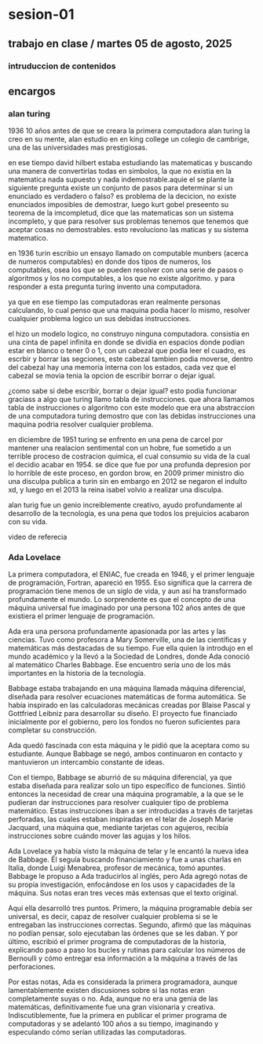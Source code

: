 # sesion-01

## trabajo en clase / martes 05 de agosto, 2025

### intruduccion de contenidos

## encargos

### alan turing

1936 10 años antes de que se creara la primera computadora alan turing la creo en su mente, alan estudio en en king college un colegio de cambrige, una de las universidades mas prestigiosas.

en ese tiempo david hilbert estaba estudiando las matematicas y buscando una manera de convertirlas todas en simbolos, la que no existia en la matematica nada supuesto y nada indemostrable.aquie el se plante la siguiente pregunta existe un conjunto de pasos para determinar si un enunciado es verdadero o falso? es problema de la decicion, no existe enunciados imposibles de demostrar, luego kurt gobel preseento su teorema de la imcompletud, dice que las matematicas son un sistema incompleto, y que para resolver sus problemas tenemos que tenemos que aceptar cosas no demostrables. esto revoluciono las maticas y su sistema matematico.

en 1936 turin escribio un ensayo llamado on computable munbers (acerca de numeros computables) en donde dos tipos de numeros, los computables, osea los que se pueden resolver con una serie de pasos o algoritmos y los no computables, a los que no existe algoritmo. y para responder a esta pregunta turing invento una computadora.

ya que en ese tiempo las computadoras eran realmente personas calculando, lo cual penso que una maquina podia hacer lo mismo, resolver cualquier problema logico un sus debidas instrucciones. 

el hizo un modelo logico, no construyo ninguna computadora. consistia en una cinta de papel infinita en donde se dividia en espacios donde podian estar en blanco o tener 0 o 1, con un cabezal que podia leer el cuadro, es escrbir y borrar las segciones, este cabezal tambien podia moverse, dentro del cabezal hay una memoria interna con los estados, cada vez que el cabezal se movia tenia la opcion de escribir borrar o dejar igual.

¿como sabe si debe escribir, borrar o dejar igual? esto podia funcionar graciass a algo que turing llamo tabla de instrucciones. que ahora llamamos tabla de instrucciones o algoritmo
con este modelo que era una abstraccion de una computadora turing demostro que con las debidas instrucciones una maquina podria resolver cualquier problema.

en diciembre de 1951 turing se enfrento en una pena de carcel por mantener una realacion sentimental con un hobre, fue sometido a un terrible proceso de costracion quimica, el cual consumio su vida de la cual el decidio acabar en 1954. se dice que fue por una profunda depresion por lo horrible de este proceso, en gordon brow, en 2009 primer ministro dio una disculpa publica a turin sin en embargo en 2012 se negaron el indulto xd, y luego en el 2013 la reina isabel volvio a realizar una disculpa.

alan turig fue un genio increiblemente creativo, ayudo profundamente al desarrollo de la tecnologia, es una pena que todos los prejuicios acabaron con su vida.

video de referecia


### Ada Lovelace

La primera computadora, el ENIAC, fue creada en 1946, y el primer lenguaje de programación, Fortran, apareció en 1955. Eso significa que la carrera de programación tiene menos de un siglo de vida, y aun así ha transformado profundamente el mundo. Lo sorprendente es que el concepto de una máquina universal fue imaginado por una persona 102 años antes de que existiera el primer lenguaje de programación.

Ada era una persona profundamente apasionada por las artes y las ciencias. Tuvo como profesora a Mary Somerville, una de las científicas y matemáticas más destacadas de su tiempo. Fue ella quien la introdujo en el mundo académico y la llevó a la Sociedad de Londres, donde Ada conoció al matemático Charles Babbage. Ese encuentro sería uno de los más importantes en la historia de la tecnología.

Babbage estaba trabajando en una máquina llamada máquina diferencial, diseñada para resolver ecuaciones matemáticas de forma automática. Se había inspirado en las calculadoras mecánicas creadas por Blaise Pascal y Gottfried Leibniz para desarrollar su diseño. El proyecto fue financiado inicialmente por el gobierno, pero los fondos no fueron suficientes para completar su construcción.

Ada quedó fascinada con esta máquina y le pidió que la aceptara como su estudiante. Aunque Babbage se negó, ambos continuaron en contacto y mantuvieron un intercambio constante de ideas.

Con el tiempo, Babbage se aburrió de su máquina diferencial, ya que estaba diseñada para realizar solo un tipo específico de funciones. Sintió entonces la necesidad de crear una máquina programable, a la que se le pudieran dar instrucciones para resolver cualquier tipo de problema matemático. Estas instrucciones iban a ser introducidas a través de tarjetas perforadas, las cuales estaban inspiradas en el telar de Joseph Marie Jacquard, una máquina que, mediante tarjetas con agujeros, recibía instrucciones sobre cuándo mover las agujas y los hilos.

Ada Lovelace ya había visto la máquina de telar y le encantó la nueva idea de Babbage. Él seguía buscando financiamiento y fue a unas charlas en Italia, donde Luigi Menabrea, profesor de mecánica, tomó apuntes. Babbage le propuso a Ada traducirlos al inglés, pero Ada agregó notas de su propia investigación, enfocándose en los usos y capacidades de la máquina. Sus notas eran tres veces más extensas que el texto original.

Aquí ella desarrolló tres puntos. Primero, la máquina programable debía ser universal, es decir, capaz de resolver cualquier problema si se le entregaban las instrucciones correctas. Segundo, afirmó que las máquinas no podían pensar, solo ejecutaban las órdenes que se les daban. Y por último, escribió el primer programa de computadoras de la historia, explicando paso a paso los bucles y rutinas para calcular los números de Bernoulli y cómo entregar esa información a la máquina a través de las perforaciones.

Por estas notas, Ada es considerada la primera programadora, aunque lamentablemente existen discusiones sobre si las notas eran completamente suyas o no. Ada, aunque no era una genia de las matemáticas, definitivamente fue una gran visionaria y creativa. Indiscutiblemente, fue la primera en publicar el primer programa de computadoras y se adelantó 100 años a su tiempo, imaginando y especulando cómo serían utilizadas las computadoras.
